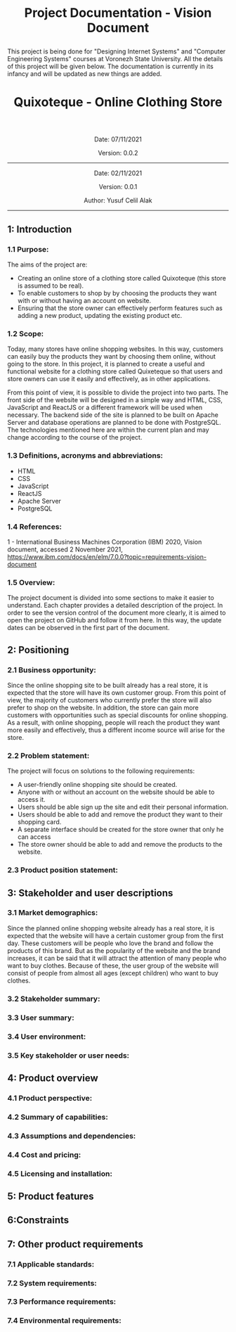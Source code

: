 # <p align = "center">Project Documentation - Vision Document</p>
This project is being done for "Designing Internet Systems" and "Computer Engineering Systems" courses at Voronezh State University. All the details of this project will be given below. The documentation is currently in its infancy and will be updated as new things are added.
# <p align = "center">Quixoteque - Online Clothing Store</p>
<br/>
<p align = "center">Date: 07/11/2021</p>
<p align = "center">Version: 0.0.2</p>
<hr/>
<p align = "center">Date: 02/11/2021</p>
<p align = "center">Version: 0.0.1</p>
<p align = "center">Author: Yusuf Celil Alak</p>
<hr/>

## 1: Introduction
### 1.1 Purpose:
The aims of the project are:
- Creating an online store of a clothing store called Quixoteque (this store is assumed to be real).
- To enable customers to shop by by choosing the products they want with or without having an account on website.
- Ensuring that the store owner can effectively perform features such as adding a new product, updating the existing product etc.
### 1.2 Scope:
Today, many stores have online shopping websites. In this way, customers can easily buy the products they want by choosing them online, without going to the store. In this project, it is planned to create a useful and functional website for a clothing store called Quixeteque so that users and store owners can use it easily and effectively, as in other applications. 

From this point of view, it is possible to divide the project into two parts. The front side of the website will be designed in a simple way and HTML, CSS, JavaScript and ReactJS or a different framework will be used when necessary. The backend side of the site is planned to be built on Apache Server and database operations are planned to be done with PostgreSQL. The technologies mentioned here are within the current plan and may change according to the course of the project. 
### 1.3 Definitions, acronyms and abbreviations:
- HTML
- CSS
- JavaScript
- ReactJS
- Apache Server
- PostgreSQL
### 1.4 References:
1 - International Business Machines Corporation (IBM) 2020, Vision document, accessed 2 November 2021, <https://www.ibm.com/docs/en/elm/7.0.0?topic=requirements-vision-document>
### 1.5 Overview:
The project document is divided into some sections to make it easier to understand. Each chapter provides a detailed description of the project. In order to see the version control of the document more clearly, it is aimed to open the project on GitHub and follow it from here. In this way, the update dates can be observed in the first part of the document.
## 2: Positioning
### 2.1 Business opportunity:
Since the online shopping site to be built already has a real store, it is expected that the store will have its own customer group. From this point of view, the majority of customers who currently prefer the store will also prefer to shop on the website. In addition, the store can gain more customers with opportunities such as special discounts for online shopping. As a result, with online shopping, people will reach the product they want more easily and effectively, thus a different income source will arise for the store.
### 2.2 Problem statement:
The project will focus on solutions to the following requirements:
- A user-friendly online shopping site should be created.
- Anyone with or without an account on the website should be able to access it.
- Users should be able sign up the site and edit their personal information.
- Users should be able to add and remove the product they want to their shopping card.
- A separate interface should be created for the store owner that only he can access
- The store owner should be able to add and remove the products to the website.
### 2.3 Product position statement: 
## 3: Stakeholder and user descriptions
### 3.1 Market demographics:
Since the planned online shopping website already has a real store, it is expected that the website will have a certain customer group from the first day. These customers will be people who love the brand and follow the products of this brand. But as the popularity of the website and the brand increases, it can be said that it will attract the attention of many people who want to buy clothes. Because of these, the user group of the website will consist of people from almost all ages (except children) who want to buy clothes.
### 3.2 Stakeholder summary:
### 3.3 User summary:
### 3.4 User environment:
### 3.5 Key stakeholder or user needs:
## 4: Product overview
### 4.1 Product perspective:
### 4.2 Summary of capabilities:
### 4.3 Assumptions and dependencies:
### 4.4 Cost and pricing:
### 4.5 Licensing and installation: 
## 5: Product features
## 6:Constraints
## 7: Other product requirements
### 7.1 Applicable standards: 
### 7.2 System requirements: 
### 7.3 Performance requirements:
### 7.4 Environmental requirements:
